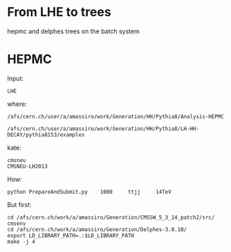 From LHE to trees
==============

hepmc and delphes trees on the batch system

HEPMC
=======

Input:

    LHE
    
where:

    /afs/cern.ch/user/a/amassiro/work/Generation/HH/Pythia8/Analysis-HEPMC
    
    /afs/cern.ch/user/a/amassiro/work/Generation/HH/Pythia8/LH-HH-DECAY/pythia8153/examples
    
kate:

    cmsneu
    CMSNEU-LH2013

    
How:

    python PrepareAndSubmit.py    1000     ttjj     14TeV
    
    
But first:

    cd /afs/cern.ch/work/a/amassiro/Generation/CMSSW_5_3_14_patch2/src/
    cmsenv
    cd /afs/cern.ch/work/a/amassiro/Generation/Delphes-3.0.10/
    export LD_LIBRARY_PATH=.:$LD_LIBRARY_PATH
    make -j 4

    
    
